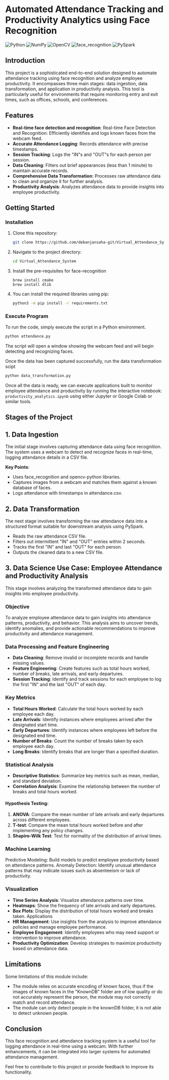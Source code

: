# Automated Attendance Tracking and Productivity Analytics using Face Recognition
![Python](https://img.shields.io/badge/Python-3.10-python)
![NumPy](https://img.shields.io/badge/NumPy-1.25.2-cyan)
![OpenCV](https://img.shields.io/badge/OpenCV-4.9-blue)
![face_recognition](https://img.shields.io/badge/face--recognition-1.3.0-brown)
![PySpark](https://img.shields.io/badge/Pyspark-3.5.1-orange)

## Introduction

This project is a sophisticated end-to-end solution designed to automate attendance tracking using face recognition and analyze employee productivity. It encompasses three main stages: data ingestion, data transformation, and application in productivity analysis. This tool is particularly useful for environments that require monitoring entry and exit times, such as offices, schools, and conferences.


## Features
- **Real-time face detection and recognition**: Real-time Face Detection and Recognition: Efficiently identifies and logs known faces from the webcam feed.
- **Accurate Attendance Logging**: Records attendance with precise timestamps.
- **Session Tracking**: Logs the "IN"s and "OUT"s for each person per session.
- **Data Cleaning**: Filters out brief appearances (less than 1 minute) to maintain accurate records.
- **Comprehensive Data Transformation**: Processes raw attendance data to clean and organize it for further analysis.
- **Productivity Analysis**: Analyzes attendance data to provide insights into employee productivity.


## Getting Started

### Installation

1. Clone this repository:
   ```bash
   git clone https://github.com/debanjansaha-git/Virtual_Attendance_System
   ```
2. Navigate to the project directory:
   ```bash
   cd Virtual_Attendance_System
   ```

3. Install the pre-requisites for face-recognition
   ```
   brew install cmake
   brew install dlib
   ```

4. You can install the required libraries using pip:
   ```bash
   python3 -m pip install -r requirements.txt
   ```

### Execute Program

To run the code, simply execute the script in a Python environment. 
   ```bash
   python attendance.py
   ```

The script will open a window showing the webcam feed and will begin detecting and recognizing faces.

Once the data has been captured successfully, run the data transformation scipt
   ```bash
   python data_transformation.py
   ```

Once all the data is ready, we can execute applications built to monitor employee attendance and productivity by running the interactive notebook: `productivity_analytics.ipynb` using either Jupyter or Google Colab or similar tools.

## Stages of the Project

## 1. Data Ingestion

The initial stage involves capturing attendance data using face recognition. The system uses a webcam to detect and recognize faces in real-time, logging attendance details in a CSV file.

**Key Points**:

- Uses face_recognition and opencv-python libraries.
- Captures images from a webcam and matches them against a known database of faces.
- Logs attendance with timestamps in attendance.csv.


## 2. Data Transformation

The next stage involves transforming the raw attendance data into a structured format suitable for downstream analysis using PySpark.

- Reads the raw attendance CSV file.
- Filters out intermittent "IN" and "OUT" entries within 2 seconds.
- Tracks the first "IN" and last "OUT" for each person.
- Outputs the cleaned data to a new CSV file.

## 3. Data Science Use Case: Employee Attendance and Productivity Analysis

This stage involves analyzing the transformed attendance data to gain insights into employee productivity.

### Objective
To analyze employee attendance data to gain insights into attendance patterns, productivity, and behavior. This analysis aims to uncover trends, identify anomalies, and provide actionable recommendations to improve productivity and attendance management.

### Data Processing and Feature Engineering
- **Data Cleaning**: Remove invalid or incomplete records and handle missing values.
- **Feature Engineering**: Create features such as total hours worked, number of breaks, late arrivals, and early departures.
- **Session Tracking**: Identify and track sessions for each employee to log the first "IN" and the last "OUT" of each day.

### Key Metrics
- **Total Hours Worked**: Calculate the total hours worked by each employee each day.
- **Late Arrivals**: Identify instances where employees arrived after the designated start time.
- **Early Departures**: Identify instances where employees left before the designated end time.
- **Number of Breaks**: Count the number of breaks taken by each employee each day.
- **Long Breaks**: Identify breaks that are longer than a specified duration.

### Statistical Analysis
- **Descriptive Statistics**: Summarize key metrics such as mean, median, and standard deviation.
- **Correlation Analysis**: Examine the relationship between the number of breaks and total hours worked.

#### Hypothesis Testing:
1. **ANOVA**: Compare the mean number of late arrivals and early departures across different employees.
2. **T-test**: Compare the mean total hours worked before and after implementing any policy changes.
3. **Shapiro-Wilk Test**: Test for normality of the distribution of arrival times.

### Machine Learning
Predictive Modeling: Build models to predict employee productivity based on attendance patterns.
Anomaly Detection: Identify unusual attendance patterns that may indicate issues such as absenteeism or lack of productivity.

### Visualization
- **Time Series Analysis**: Visualize attendance patterns over time.
- **Heatmaps**: Show the frequency of late arrivals and early departures.
- **Box Plots**: Display the distribution of total hours worked and breaks taken.
Applications
- **HR Management**: Use insights from the analysis to improve attendance policies and manage employee performance.
- **Employee Engagement**: Identify employees who may need support or intervention to improve attendance.
- **Productivity Optimization**: Develop strategies to maximize productivity based on attendance data.


## Limitations
Some limitations of this module include:

- The module relies on accurate encoding of known faces, thus if the images of known faces in the "KnownDB" folder are of low quality or do not accurately represent the person, the module may not correctly match and record attendance.
- The module can only detect people in the knownDB folder, it is not able to detect unknown people.

## Conclusion

This face recognition and attendance tracking system is a useful tool for logging attendance in real-time using a webcam. With further enhancements, it can be integrated into larger systems for automated attendance management.

Feel free to contribute to this project or provide feedback to improve its functionality.